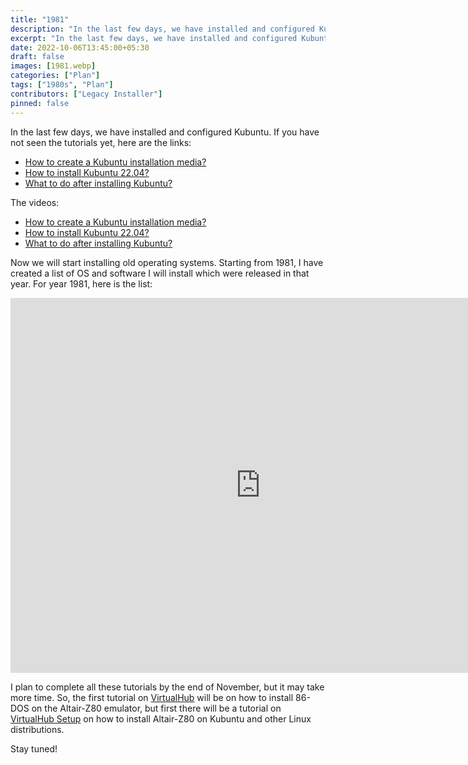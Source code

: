 ```yaml
---
title: "1981"
description: "In the last few days, we have installed and configured Kubuntu. If you have not seen the tutorials yet, here are the links:"
excerpt: "In the last few days, we have installed and configured Kubuntu. If you have not seen the tutorials yet, here are the links:"
date: 2022-10-06T13:45:00+05:30
draft: false
images: [1981.webp]
categories: ["Plan"]
tags: ["1980s", "Plan"]
contributors: ["Legacy Installer"]
pinned: false
---
```


In the last few days, we have installed and configured Kubuntu. If you have not seen the tutorials yet, here are the links:

- [How to create a Kubuntu installation media?](https://setup.virtualhub.eu.org/create-kubuntu-installation-media/)
- [How to install Kubuntu 22.04?](https://setup.virtualhub.eu.org/install-kubuntu/)
- [What to do after installing Kubuntu?](https://setup.virtualhub.eu.org/kubuntu-post-installation/)

The videos:

- [How to create a Kubuntu installation media?](https://youtu.be/YgtnF2ZQBk0)
- [How to install Kubuntu 22.04?](https://youtu.be/hM27bdsNYeQ)
- [What to do after installing Kubuntu?](https://youtu.be/GxXiRfft-6w)

Now we will start installing old operating systems. Starting from 1981, I have created a list of OS and software I will install which were released in that year. For year 1981, here is the list:

<iframe width="800" height="600" frameborder="0" scrolling="no" src="https://onedrive.live.com/embed?resid=DB7A942C121D54F2%211195&authkey=%21AHqs5PDvwe7FUe8&em=2&wdAllowInteractivity=False&Item='1981'!A1%3AI38&wdHideGridlines=True&wdInConfigurator=True&wdInConfigurator=True&edesNext=false&resen=false"></iframe>


I plan to complete all these tutorials by the end of November, but it may take more time. So, the first tutorial on [VirtualHub](https://virtualhub.eu.org) will be on how to install 86-DOS on the Altair-Z80 emulator, but first there will be a tutorial on [VirtualHub Setup](https://setup.virtualhub.eu.org) on how to install Altair-Z80 on Kubuntu and other Linux distributions.

Stay tuned!

